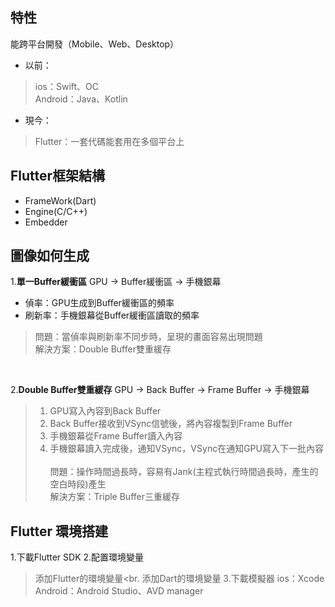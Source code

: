 ## 特性
能跨平台開發（Mobile、Web、Desktop）

* 以前：<br>
> ios：Swift、OC<br>
> Android：Java、Kotlin

* 現今：<br>
> Flutter：一套代碼能套用在多個平台上

## Flutter框架結構
* FrameWork(Dart)
* Engine(C/C++)
* Embedder

## 圖像如何生成
1.**單一Buffer緩衝區**
GPU -> Buffer緩衝區 -> 手機銀幕
* 偵率：GPU生成到Buffer緩衝區的頻率
* 刷新率：手機銀幕從Buffer緩衝區讀取的頻率
> 問題：當偵率與刷新率不同步時，呈現的畫面容易出現問題<br>
> 解決方案：Double Buffer雙重緩存
<br>

2.**Double Buffer雙重緩存**
GPU -> Back Buffer -> Frame Buffer -> 手機銀幕
> 1. GPU寫入內容到Back Buffer
> 2. Back Buffer接收到VSync信號後，將內容複製到Frame Buffer
> 3. 手機銀幕從Frame Buffer讀入內容
> 4. 手機銀幕讀入完成後，通知VSync，VSync在通知GPU寫入下一批內容<br><br>
> 問題：操作時間過長時，容易有Jank(主程式執行時間過長時，產生的空白時段)產生<br>
> 解決方案：Triple Buffer三重緩存

## Flutter 環境搭建
1.下載Flutter SDK
2.配置環境變量
> 添加Flutter的環境變量<br.
> 添加Dart的環境變量
3.下載模擬器
> ios：Xcode<br>
> Android：Android Studio、AVD manager
